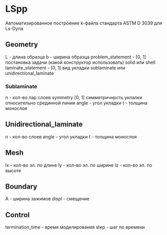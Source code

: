 # LSpp

Автоматизированное построение k-файла стандарта ASTM D 3039 для Ls-Dyna

## Geometry
L - длина образца
b - ширина образца
problem_statement - [0, 1] постановка задачи (какой конструктор использовать) solid или shell
laminate_statement - [0, 1] вид укладки sublaminate или unidirectional_laminate

### Sublaminate
n - кол-во пар слоев
symmetry [0, 1] симметричнрсть уклалки относительно срединной линии
angle - угол укладки
t - толщина монослоя

## Unidirectional_laminate
n - кол-во слоев
angle - угол укладки
t - толщина монослоя

## Mesh
lx - кол-во эл. по длине
ly - кол-во эл. по ширине
lz - кол-во эл. по высоте

## Boundary
A - ширина зажимов
displ - смещение

## Control
termination_time - время моделирования
step - шаг по времени
